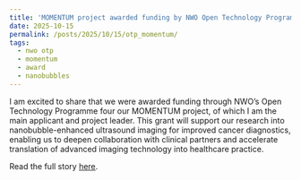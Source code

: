 ```yaml
---
title: 'MOMENTUM project awarded funding by NWO Open Technology Program'
date: 2025-10-15
permalink: /posts/2025/10/15/otp_momentum/
tags:
  - nwo otp
  - momentum
  - award
  - nanobubbles
---
```


I am excited to share that we were awarded funding through NWO’s Open Technology Programme four our MOMENTUM project, of which I am the main applicant and project leader. This grant will support our research into nanobubble-enhanced ultrasound imaging for improved cancer diagnostics, enabling us to deepen collaboration with clinical partners and accelerate translation of advanced imaging technology into healthcare practice.

Read the full story <a href="https://www.tue.nl/en/news-and-events/news-overview/26-09-2025-three-tue-projects-receive-funding-from-nwos-open-technology-programme" target="_blank">here</a>.


